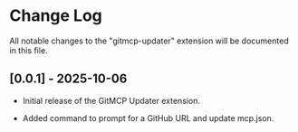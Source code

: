 Change Log
==========

All notable changes to the "gitmcp-updater" extension will be documented in this file.

\[0.0.1\] - 2025-10-06
----------------------

*   Initial release of the GitMCP Updater extension.
    
*   Added command to prompt for a GitHub URL and update mcp.json.
